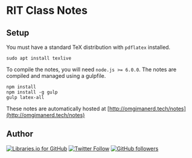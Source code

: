 # RIT Class Notes

## Setup
You must have a standard TeX distribution with `pdflatex` installed.
```
sudo apt install texlive
```
To compile the notes, you will need `node.js >= 6.0.0`. The notes are
compiled and managed using a gulpfile.
```
npm install
npm install -g gulp
gulp latex-all
```

These notes are automatically hosted at
[http://omgimanerd.tech/notes](http://omgimanerd.tech/notes)

## Author
[![Libraries.io for GitHub](https://img.shields.io/badge/Alvin%20Lin-omgimanerd-blue.svg)](http://omgimanerd.tech)
[![Twitter Follow](https://img.shields.io/twitter/follow/omgimanerd.svg?style=social&label=Follow)](https://twitter.com/omgimanerd)
[![GitHub followers](https://img.shields.io/github/followers/omgimanerd.svg?style=social&label=Follow)](https://github.com/omgimanerd)
